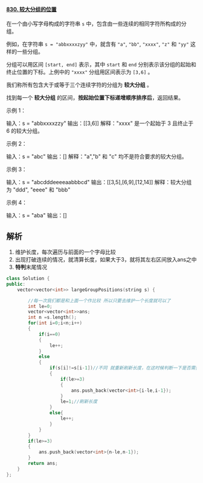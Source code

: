#### [830. 较大分组的位置](https://leetcode-cn.com/problems/positions-of-large-groups/)

在一个由小写字母构成的字符串 `s` 中，包含由一些连续的相同字符所构成的分组。

例如，在字符串 `s = "abbxxxxzyy"` 中，就含有 `"a"`, `"bb"`, `"xxxx"`, `"z"` 和 `"yy"` 这样的一些分组。

分组可以用区间 `[start, end]` 表示，其中 `start` 和 `end` 分别表示该分组的起始和终止位置的下标。上例中的 `"xxxx"` 分组用区间表示为 `[3,6]` 。

我们称所有包含大于或等于三个连续字符的分组为 **较大分组** 。

找到每一个 **较大分组** 的区间，**按起始位置下标递增顺序排序后**，返回结果。

 

示例 1：

输入：s = "abbxxxxzzy"
输出：[[3,6]]
解释："xxxx" 是一个起始于 3 且终止于 6 的较大分组。

示例 2：

输入：s = "abc"
输出：[]
解释："a","b" 和 "c" 均不是符合要求的较大分组。

示例 3：

输入：s = "abcdddeeeeaabbbcd"
输出：[[3,5],[6,9],[12,14]]
解释：较大分组为 "ddd", "eeee" 和 "bbb"

示例 4：

输入：s = "aba"
输出：[]

  

## 解析

1. 维护长度，每次遍历与前面的一个字母比较
2. 出现打破连续的情况，就清算长度，如果大于3，就将其左右区间放入ans之中
3. **特判**末尾情况

```c++
class Solution {
public:
    vector<vector<int>> largeGroupPositions(string s) {

        //每一次我们都是和上面一个作比较 所以只要去维护一个长度就可以了
        int le=0;
        vector<vector<int>>ans;
        int n =s.length();
        for(int i=0;i<n;i++)
        {
            if(i==0)
            {
                le++;
            }
            else
            {
                if(s[i]!=s[i-1])//不同 就重新刷新长度，在这时候判断一下是否需要进去
                {
                    if(le>=3)
                    {
                        ans.push_back(vector<int>{i-le,i-1});
                    }
                    le=1;//刷新长度
                }
                else{
                    le++;
                }
            }
        }
        if(le>=3)
        {
            ans.push_back(vector<int>{n-le,n-1});
        }
        return ans;
    }
};
```



